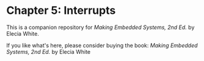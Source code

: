 # Chapter 5: Interrupts
This is a companion repository for _Making Embedded Systems, 2nd Ed._ by Elecia White. 


If you like what's here, please consider buying the book: _Making Embedded Systems, 2nd Ed._ by Elecia White